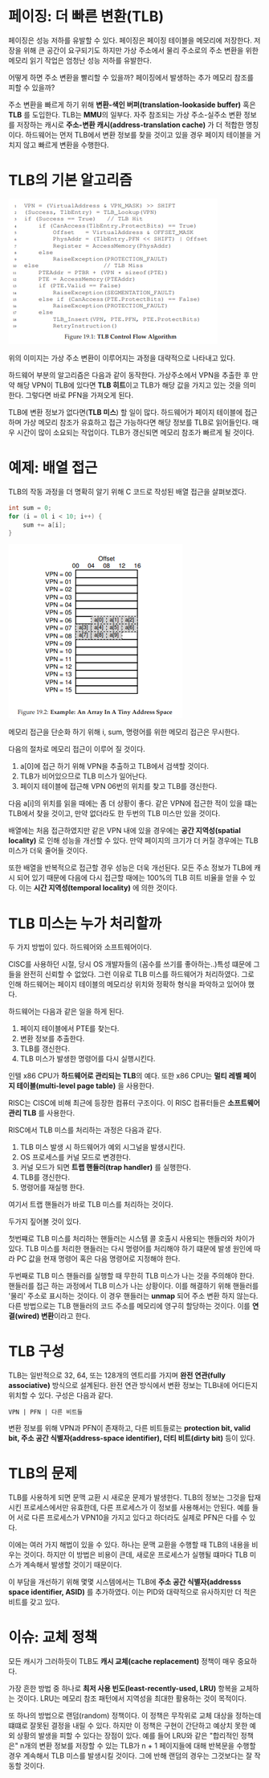 # 페이징: 더 빠른 변환(TLB)

페이징은 성능 저하를 유발할 수 있다. 페이징은 페이징 테이블을 메모리에 저장한다. 저장을 위해 큰 공간이 요구되기도 하지만 가상 주소에서 물리 주소로의 주소 변환을 위한 메모리 읽기 작업은 엄청난 성능 저하를 유발한다.

어떻게 하면 주소 변환을 빨리할 수 있을까? 페이징에서 발생하는 추가 메모리 참조를 피할 수 있을까?

주소 변환을 빠르게 하기 위해 **변환-색인 버퍼(translation-lookaside buffer)** 혹은 **TLB** 를 도입한다. TLB는 **MMU**의 일부다. 자주 참조되는 가상 주소-실주소 변환 정보를 저장하는 캐시로 **주소-변환 캐시(address-translation cache)** 가 더 적합한 명칭이다. 하드웨어는 먼저 TLB에서 변환 정보를 찾을 것이고 있을 경우 페이지 테이블을 거치지 않고 빠르게 변환을 수행한다. 

# TLB의 기본 알고리즘

![19-1](../image/19-1.png)

위의 이미지는 가상 주소 변환이 이루어지는 과정을 대략적으로 나타내고 있다. 

하드웨어 부분의 알고리즘은 다음과 같이 동작한다. 가상주소에서 VPN을 추출한 후 만약 해당 VPN이 TLB에 있다면 **TLB 히트**이고 TLB가 해당 값을 가지고 있는 것을 의미한다. 그렇다면 바로 PFN을 가져오게 된다.

TLB에 변환 정보가 없다면(**TLB 미스**) 할 일이 많다. 하드웨어가 페이지 테이블에 접근하며 가상 메모리 참조가 유효하고 접근 가능하다면 해당 정보를 TLB로 읽어들인다. 매우 시간이 많이 소요되는 작업이다. TLB가 갱신되면 메모리 참조가 빠르게 될 것이다.

# 예제: 배열 접근

TLB의 작동 과정을 더 명확히 알기 위해 C 코드로 작성된 배열 접근을 살펴보겠다.

```c
int sum = 0;
for (i = 0l i < 10; i++) {
    sum += a[i];
}
```

![19-2](../image/19-2.png)

메모리 접근을 단순화 하기 위해 i, sum, 명령어를 위한 메모리 접근은 무시한다. 

다음의 절차로 메모리 접근이 이루어 질 것이다.
1. a[0]에 접근 하기 위해 VPN을 추출하고 TLB에서 검색할 것이다.
2. TLB가 비어있으므로 TLB 미스가 일어난다.
3. 페이지 테이블에 접근해 VPN 06번의 위치를 찾고 TLB를 갱신한다.

다음 a[i]의 위치를 읽을 때에는 좀 더 상황이 좋다. 같은 VPN에 접근한 적이 있을 떄는 TLB에서 찾을 것이고, 만약 없더라도 한 두번의 TLB 미스만 있을 것이다.

배열에는 처음 접근하였지만 같은 VPN 내에 있을 경우에는 **공간 지역성(spatial locality)** 로 인해 성능을 개선할 수 있다. 만약 페이지의 크기가 더 커질 경우에는 TLB 미스가 더욱 줄어들 것이다.

또한 배열을 반복적으로 접근할 경우 성능은 더욱 개선된다. 모든 주소 정보가 TLB에 캐시 되어 있기 때문에 다음에 다시 접근할 때에는 100%의 TLB 히트 비율을 얻을 수 있다. 이는 **시간 지역성(temporal locality)** 에 의한 것이다.

# TLB 미스는 누가 처리할까

두 가지 방법이 있다. 하드웨어와 소프트웨어이다.

CISC를 사용하던 시절, 당시 OS 개발자들의 (꼼수를 쓰기를 좋아하는..)특성 떄문에 그들을 완전히 신뢰할 수 없었다. 그런 이유로 TLB 미스를 하드웨어가 처리하였다. 그로 인해 하드웨어는 페이지 테이블의 메모리상 위치와 정확하 형식을 파악하고 있어야 했다. 

하드웨어는 다음과 같은 일을 하게 된다.
1. 페이지 테이블에서 PTE를 찾는다.
2. 변환 정보를 추출한다.
3. TLB를 갱신한다.
4. TLB 미스가 발생한 명령어를 다시 실행시킨다.

인텔 x86 CPU가 **하드웨어로 관리되는 TLB**의 예다. 또한 x86 CPU는 **멀티 레벨 페이지 테이블(multi-level page table)** 을 사용한다.

RISC는 CISC에 비해 최근에 등장한 컴퓨터 구조이다. 이 RISC 컴퓨터들은 **소프트웨어 관리 TLB** 를 사용한다. 

RISC에서 TLB 미스를 처리하는 과정은 다음과 같다.
1. TLB 미스 발생 시 하드웨어가 예외 시그널을 발생시킨다.
2. OS 프로세스를 커널 모드로 변경한다.
3. 커널 모드가 되면 **트랩 핸들러(trap handler)** 를 실행한다.
4. TLB를 갱신한다.
5. 명령어를 재실행 한다.
   
여기서 트랩 핸들러가 바로 TLB 미스를 처리하는 것이다. 

두가지 짚어볼 것이 있다.

첫번쨰로 TLB 미스를 처리하는 핸들러는 시스템 콜 호출시 사용되는 핸들러와 차이가 있다. TLB 미스를 처리한 핸들러는 다시 명령어를 처리해야 하기 떄문에 발생 원인에 따라 PC 값을 현재 명령어 혹은 다음 명령어로 지정해야 한다.

두번째로 TLB 미스 핸들러를 실행할 때 무한히 TLB 미스가 나는 것을 주의해야 한다. 핸들러를 접근 하는 과정에서 TLB 미스가 나는 상황이다. 이를 해결하기 위해 핸들러를 '물리' 주소로 표시하는 것이다. 이 경우 핸들러는 **unmap** 되어 주소 변환 하지 않는다. 다른 방법으로는 TLB 핸들러의 코드 주소를 메모리에 영구히 할당하는 것이다. 이를 **연결(wired) 변환**이라고 한다.

# TLB 구성

TLB는 일반적으로 32, 64, 또는 128개의 엔트리를 가지며 **완전 연관(fully associative)** 방식으로 설계된다. 완전 연관 방식에서 변환 정보는 TLB내에 어디든지 위치할 수 있다. 구성은 다음과 같다.

`VPN | PFN | 다른 비트들`

변환 정보를 위해 VPN과 PFN이 존재하고, 다른 비트들로는 **protection bit, valid bit, 주소 공간 식별자(address-space identifier), 더티 비트(dirty bit)** 등이 있다.

# TLB의 문제

TLB를 사용하게 되면 문맥 교환 시 새로운 문제가 발생한다. TLB의 정보는 그것을 탑재시킨 프로세스에서만 유효한데, 다른 프로세스가 이 정보를 사용해서는 안된다. 예를 들어 서로 다른 프로세스가 VPN10을 가지고 있다고 하더라도 실제로 PFN은 다를 수 있다.

이에는 여러 가지 해법이 있을 수 있다. 하나는 문맥 교환을 수행할 때 TLB의 내용을 비우는 것이다. 하지만 이 방법은 비용이 큰데, 새로운 프로세스가 실행될 떄마다 TLB 미스가 계속해서 발생할 것이기 때문이다. 

이 부담을 개선하기 위해 몇몇 시스템에서는 TLB에 **주소 공간 식별자(addresss space identifier, ASID)** 를 추가하였다. 이는 PID와 대략적으로 유사하지만 더 적은 비트를 갖고 있다.

# 이슈: 교체 정책

모든 캐시가 그러하듯이 TLB도 **캐시 교체(cache replacement)** 정책이 매우 중요하다. 

가장 흔한 방법 중 하나로 **최저 사용 빈도(least-recently-used, LRU)** 항복을 교체하는 것이다. LRU는 메모리 참조 패턴에서 지역성을 최대한 활용하는 것이 목적이다.

또 하나의 방법으로 랜덤(random) 정책이다. 이 정책은 무작위로 교체 대상을 정하는데 떄떄로 잘못된 결정을 내릴 수 있다. 하지만 이 정책은 구현이 간단하고 예상치 못한 예외 상황의 발생을 피할 수 있다는 장점이 있다. 예를 들어 LRU와 같은 "합리적인 정책은" n개의 변환 정보를 저장할 수 있는 TLB가 n + 1 페이지들에 대해 반복문을 수행할 경우 계속해서 TLB 미스를 발생시킬 것이다. 그에 반해 랜덤의 경우는 그것보다는 잘 작동할 것이다.
